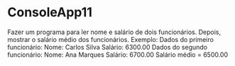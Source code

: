 # ConsoleApp11
Fazer um programa para ler nome e salário de dois funcionários. Depois, mostrar o salário 
médio dos funcionários.
Exemplo:
Dados do primeiro funcionário:
Nome: Carlos Silva
Salário: 6300.00
Dados do segundo funcionário:
Nome: Ana Marques
Salário: 6700.00
Salário médio = 6500.00
